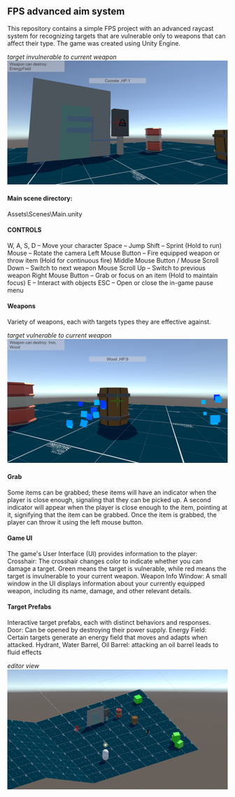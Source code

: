 ## FPS advanced aim system
This repository contains a simple FPS project with an advanced raycast system for recognizing targets that are vulnerable only to weapons that can affect their type.
The game was created using Unity Engine.

*target invulnerable to current weapon*
![alt text](https://github.com/PiotrCynowski/FPS_advanced_aiming/blob/master/GitPics/fps_1.png?raw=true)

#### Main scene directory:
Assets\Scenes\Main.unity

#### CONTROLS
W, A, S, D – Move your character
Space – Jump
Shift – Sprint (Hold to run)
Mouse – Rotate the camera
Left Mouse Button – Fire equipped weapon or throw item (Hold for continuous fire)
Middle Mouse Button / Mouse Scroll Down – Switch to next weapon
Mouse Scroll Up – Switch to previous weapon
Right Mouse Button – Grab or focus on an item (Hold to maintain focus)
E – Interact with objects
ESC – Open or close the in-game pause menu

#### Weapons
Variety of weapons, each with targets types they are effective against.

*target vulnerable to current weapon*
![alt text](https://github.com/PiotrCynowski/FPS_advanced_aiming/blob/master/GitPics/fps_2.png?raw=true)

#### Grab
Some items can be grabbed; these items will have an indicator when the player is close enough, signaling that they can be picked up. A second indicator will appear when the player is close enough to the item, pointing at it, signifying that the item can be grabbed. Once the item is grabbed, the player can throw it using the left mouse button.

#### Game UI
The game's User Interface (UI) provides information to the player: 
Crosshair: The crosshair changes color to indicate whether you can damage a target. Green means the target is vulnerable, while red means the target is invulnerable to your current weapon.
Weapon Info Window: A small window in the UI displays information about your currently equipped weapon, including its name, damage, and other relevant details.

#### Target Prefabs
Interactive target prefabs, each with distinct behaviors and responses. 
Door: Can be opened by destroying their power supply.
Energy Field: Certain targets generate an energy field that moves and adapts when attacked. 
Hydrant, Water Barrel, Oil Barrel: attacking an oil barrel leads to fluid effects

*editor view*
![alt text](https://github.com/PiotrCynowski/FPS_advanced_aiming/blob/master/GitPics/fps_3.png?raw=true)
